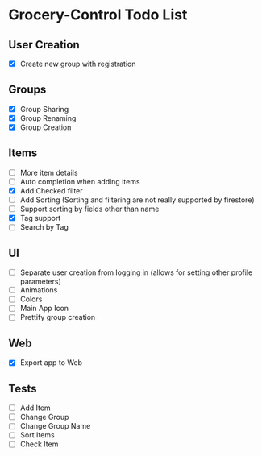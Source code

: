 # Grocery-Control Todo List

## User Creation
- [x] Create new group with registration
## Groups
- [x] Group Sharing
- [x] Group Renaming
- [x] Group Creation
## Items
- [ ] More item details
- [ ] Auto completion when adding items
- [x] Add Checked filter
- [ ] Add Sorting (Sorting and filtering are not really supported by firestore)
- [ ] Support sorting by fields other than name 
- [x] Tag support
- [ ] Search by Tag
## UI
- [ ] Separate user creation from logging in (allows for setting other profile parameters)
- [ ] Animations
- [ ] Colors
- [ ] Main App Icon
- [ ] Prettify group creation
## Web
- [x] Export app to Web
## Tests
- [ ] Add Item
- [ ] Change Group
- [ ] Change Group Name
- [ ] Sort Items
- [ ] Check Item